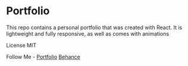 # Portfolio

This repo contains a personal portfolio that was created with React. It is lightweight and fully responsive, as well as comes with animations

License
MIT

Follow Me - 
[Portfolio](http://sadmanshafiq.com/)
[Behance](https://www.behance.net/sadmanshafiq)






